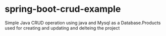# spring-boot-crud-example
Simple Java CRUD operation using java and Mysql as a Database.Products used for creating and updating and delteing the project 

